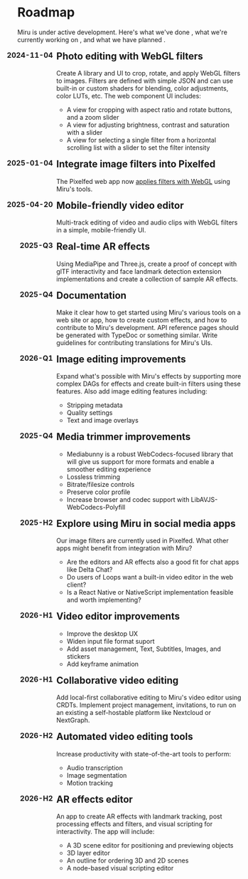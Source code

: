 # Roadmap

Miru is under active development. Here's what we've done <span class="task-done" />, what we're currently working on <span class="task-wip" />, and what we have planned <span class="task-todo" />.

- ## <span class="task-date">2024-11-04</span> <span class="task-done" /> Photo editing with WebGL filters

  Create A library and UI to crop, rotate, and apply WebGL filters to images. Filters are defined with simple JSON and can use built-in or custom shaders for blending, color adjustments, color LUTs, etc. The web component UI includes:
  - A view for cropping with aspect ratio and rotate buttons, and a zoom slider
  - A view for adjusting brightness, contrast and saturation with a slider
  - A view for selecting a single filter from a horizontal scrolling list with a slider to set the filter intensity

- ## <span class="task-date">2025-01-04</span> <span class="task-done" /> Integrate image filters into Pixelfed

  The Pixelfed web app now [applies filters with WebGL](https://github.com/pixelfed/pixelfed/pull/5374) using Miru's tools.

- ## <span class="task-date">2025-04-20</span> <span class="task-done" /> Mobile-friendly video editor

  Multi-track editing of video and audio clips with WebGL filters in a simple, mobile-friendly UI.

- ## <span class="task-date">2025-Q3</span> <span class="task-done" /> Real-time AR effects

  Using MediaPipe and Three.js, create a proof of concept with glTF interactivity and face landmark detection extension implementations and create a collection of sample AR effects.

- ## <span class="task-date">2025-Q4</span> <span class="task-wip" /> Documentation

  Make it clear how to get started using Miru's various tools on a web site or app, how to create custom effects, and how to contribute to Miru's development. API reference pages should be generated with TypeDoc or something similar. Write guidelines for contributing translations for Miru's UIs.

- ## <span class="task-date">2026-Q1</span><span class="task-todo" /> Image editing improvements

  Expand what's possible with Miru's effects by supporting more complex DAGs for effects and create built-in filters using these features. Also add image editing features including:
  - Stripping metadata
  - Quality settings
  - Text and image overlays

- ## <span class="task-date">2025-Q4</span> <span class="task-todo" /> Media trimmer improvements

  <!---->
  - Mediabunny is a robust WebCodecs-focused library that will give us support for more formats and enable a smoother editing experience
  - Lossless trimming
  - Bitrate/filesize controls
  - Preserve color profile
  - Increase browser and codec support with LibAVJS-WebCodecs-Polyfill

- ## <span class="task-date">2025-H2</span> <span class="task-wip" /> Explore using Miru in social media apps

  Our image filters are currently used in Pixelfed. What other apps might benefit from integration with Miru?
  - Are the editors and AR effects also a good fit for chat apps like Delta Chat?
  - Do users of Loops want a built-in video editor in the web client?
  - Is a React Native or NativeScript implementation feasible and worth implementing?

- ## <span class="task-date">2026-H1</span> <span class="task-todo" /> Video editor improvements

  <!---->
  - Improve the desktop UX
  - Widen input file format suport
  - Add asset management, Text, Subtitles, Images, and stickers
  - Add keyframe animation

- ## <span class="task-date">2026-H1</span> <span class="task-todo" /> Collaborative video editing

  Add local-first collaborative editing to Miru's video editor using CRDTs. Implement project management, invitations, to run on an existing a self-hostable platform like Nextcloud or NextGraph.

- ## <span class="task-date">2026-H2</span> <span class="task-todo" /> Automated video editing tools

  Increase productivity with state-of-the-art tools to perform:
  - Audio transcription
  - Image segmentation
  - Motion tracking

- ## <span class="task-date">2026-H2</span> <span class="task-todo" /> AR effects editor

  An app to create AR effects with landmark tracking, post processing effects and filters, and visual scripting for interactivity. The app will include:
  - A 3D scene editor for positioning and previewing objects
  - 3D layer editor
  - An outline for ordering 3D and 2D scenes
  - A node-based visual scripting editor

<style scoped>
li:has(h2) {
  list-style: none;
  margin-inline-start: 4rem;

  h2 {
      position: relative;
    border-top: none;
    margin-top: 1rem;
  }
}

.task-date {
  position: absolute;
  left: -0.5em;
  transform: translateX(-100%);
  font-size: 1rem;
  vertical-align: top;
  font-variant-numeric: tabular-nums;
  color: var(--vp-c-text-2)
}
</style>
